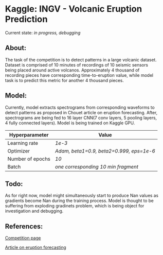 # Kaggle: INGV - Volcanic Eruption Prediction

Current state: *in progress, debugging*

## About:
The task of the competition is to detect patterns in a large volcanic dataset. Dataset is comprised of 10 minutes of recordings of 10 seismic sensors being placed around active volcanos. Approximately 4 thousand of recording pieces have corresponding time-to-eruption value, while model task is to predict this metric for another 4 thousand pieces.
## Model:
Currently, model extracts spectrograms from corresponding waveforms to detect patterns as proposed in Chouet article on eruption forecasting. After, spectrograms are being fed to 
16 layer CNN(7 conv layers, 5 pooling layers, 4 fully connected layers). Model is being trained on Kaggle GPU.

Hyperparameter | Value
---|---
Learning rate | *1e-3*
Optimizer | *Adam, beta1=0.9, beta2=0.999, eps=1e-6*
Number of epochs | *10*
Batch | *one corresponding 10 min fragment*
## Todo:
As for right now, model might simultaneously start to produce Nan values as gradients become Nan during the training process. Model is thought to be suffering from exploding gradinets problem, which is being object for investigation and debugging.
## References:
[Competition page](https://www.kaggle.com/c/predict-volcanic-eruptions-ingv-oe)

[Article on eruption forecasting](https://www.nature.com/articles/380309a0)
